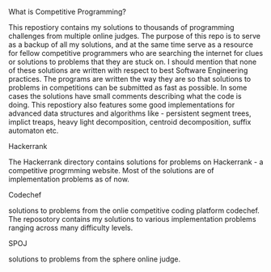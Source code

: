 What is Competitive Programming?

This repostiory contains my solutions to thousands of programming challenges from multiple online judges. The purpose of this repo is to serve as a backup of all my solutions, and at the same time serve as a resource for fellow competitive programmers who are searching the internet for clues or solutions to problems that they are stuck on.
I should mention that none of these solutions are written with respect to best Software Engineering practices. The programs are written the way they are so that solutions to problems in competitions can be submitted as fast as possible. In some cases the solutions have small comments describing what the code is doing.
This repostiory also features some good implementations for advanced data structures and algorithms like - persistent segment trees, implict treaps, heavy light decomposition, centroid decomposition, suffix automaton etc.

Hackerrank

The Hackerrank directory contains solutions for problems on Hackerrank - a competitive progrmming website. Most of the solutions are of implementation problems as of now.

Codechef

solutions to problems from the onlie competitive coding platform codechef.
The reposotory contains my solutions to various implementation problems ranging across many difficulty levels.

SPOJ

solutions to problems from the sphere online judge.
